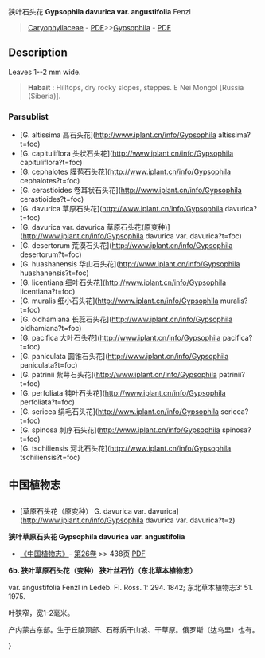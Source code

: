 狭叶石头花 **Gypsophila davurica var. angustifolia** Fenzl

> [Caryophyllaceae](http://www.iplant.cn/info/Caryophyllaceae?t=foc) - [PDF](http://www.iplant.cn/foc/pdf/Caryophyllaceae.pdf)>>[Gypsophila](http://www.iplant.cn/info/Gypsophila?t=foc) - [PDF](http://www.iplant.cn/foc/pdf/Gypsophila.pdf)

## Description

Leaves 1--2 mm wide.

> **Habait** : 
> Hilltops, dry rocky slopes, steppes. E Nei Mongol [Russia (Siberia)].

### Parsublist

* [G.  altissima  高石头花](http://www.iplant.cn/info/Gypsophila altissima?t=foc)
* [G.  capituliflora  头状石头花](http://www.iplant.cn/info/Gypsophila capituliflora?t=foc)
* [G.  cephalotes  膜苞石头花](http://www.iplant.cn/info/Gypsophila cephalotes?t=foc)
* [G.  cerastioides  卷耳状石头花](http://www.iplant.cn/info/Gypsophila cerastioides?t=foc)
* [G.  davurica  草原石头花](http://www.iplant.cn/info/Gypsophila davurica?t=foc)
* [G.  davurica var. davurica  草原石头花(原变种)](http://www.iplant.cn/info/Gypsophila davurica var. davurica?t=foc)
* [G.  desertorum  荒漠石头花](http://www.iplant.cn/info/Gypsophila desertorum?t=foc)
* [G.  huashanensis  华山石头花](http://www.iplant.cn/info/Gypsophila huashanensis?t=foc)
* [G.  licentiana  细叶石头花](http://www.iplant.cn/info/Gypsophila licentiana?t=foc)
* [G.  muralis  细小石头花](http://www.iplant.cn/info/Gypsophila muralis?t=foc)
* [G.  oldhamiana  长蕊石头花](http://www.iplant.cn/info/Gypsophila oldhamiana?t=foc)
* [G.  pacifica  大叶石头花](http://www.iplant.cn/info/Gypsophila pacifica?t=foc)
* [G.  paniculata  圆锥石头花](http://www.iplant.cn/info/Gypsophila paniculata?t=foc)
* [G.  patrinii  紫萼石头花](http://www.iplant.cn/info/Gypsophila patrinii?t=foc)
* [G.  perfoliata  钝叶石头花](http://www.iplant.cn/info/Gypsophila perfoliata?t=foc)
* [G.  sericea  绢毛石头花](http://www.iplant.cn/info/Gypsophila sericea?t=foc)
* [G.  spinosa  刺序石头花](http://www.iplant.cn/info/Gypsophila spinosa?t=foc)
* [G.  tschiliensis  河北石头花](http://www.iplant.cn/info/Gypsophila tschiliensis?t=foc)

## 中国植物志

## 
* [草原石头花（原变种）  G.  davurica var. davurica](http://www.iplant.cn/info/Gypsophila davurica var. davurica?t=z)

**狭叶草原石头花 Gypsophila davurica var. angustifolia**

* [《中国植物志》](http://www.iplant.cn/frps)- [第26卷](http://www.iplant.cn/frps/vol/26) >> 438页 [PDF](http://www.iplant.cn/frps/pdf/26/438.pdf)

**6b. 狭叶草原石头花（变种） 狭叶丝石竹（东北草本植物志）**

var. angustifolia Fenzl in Ledeb. Fl. Ross. 1: 294. 1842; 东北草本植物志3: 51. 1975.

叶狭窄，宽1-2毫米。

产内蒙古东部。生于丘陵顶部、石砾质干山坡、干草原。俄罗斯（达乌里）也有。

}